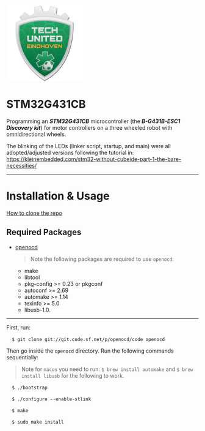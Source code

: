 <!-- <div align="center"> -->
<img src="logo.jpg" width="200">

<!-- </div> -->
# STM32G431CB
Programming an ***STM32G431CB*** microcontroller (the ***B-G431B-ESC1 Discovery kit***) for motor controllers on a three wheeled robot with omnidirectional wheels.

The blinking of the LEDs (linker script, startup, and main) were all adopted/adjusted versions following the tutorial in: https://kleinembedded.com/stm32-without-cubeide-part-1-the-bare-necessities/

---

# Installation & Usage

[How to clone the repo]( https://docs.github.com/en/repositories/creating-and-managing-repositories/cloning-a-repository?platform=mac#cloning-a-repository)

## Required Packages

* [openocd](https://github.com/openocd-org/openocd)
  > Note the following packages are required to use `openocd`: 
  - make
  - libtool
  - pkg-config >= 0.23 or pkgconf
  - autoconf >= 2.69
  - automake >= 1.14
  - texinfo >= 5.0
  - libusb-1.0.


---

First, run:
```
  $ git clone git://git.code.sf.net/p/openocd/code openocd
```

Then go inside the `openocd` directory. Run the following commands sequentially:
> Note for `macos` you need to run: `$ brew install automake` and `$ brew install libusb` for the following to work.
```
  $ ./bootstrap
```
```
  $ ./configure --enable-stlink
```
```
  $ make
```
```
  $ sudo make install
```
